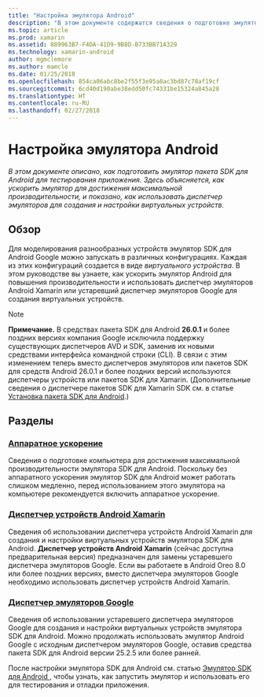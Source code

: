 ```yaml
---
title: "Настройка эмулятора Android"
description: "В этом документе содержатся сведения о подготовке эмулятора SDK для Android для тестирования приложения. Здесь объясняется, как ускорить эмулятор для достижения максимальной производительности, и демонстрируется использование диспетчера эмуляторов для создания и настройки виртуальных устройств."
ms.topic: article
ms.prod: xamarin
ms.assetid: 889963B7-F4DA-41D9-9B8D-B733BB71A329
ms.technology: xamarin-android
author: mgmclemore
ms.author: mamcle
ms.date: 01/25/2018
ms.openlocfilehash: 854ca06abc8be2f55f3e95a8ac3bd87c78af19cf
ms.sourcegitcommit: 6cd40d190abe38edd50fc74331be15324a845a28
ms.translationtype: HT
ms.contentlocale: ru-RU
ms.lasthandoff: 02/27/2018
---
```

# <a name="android-emulator-setup"></a>Настройка эмулятора Android

_В этом документе описано, как подготовить эмулятор пакета SDK для Android для тестирования приложения. Здесь объясняется, как ускорить эмулятор для достижения максимальной производительности, и показано, как использовать диспетчер эмуляторов для создания и настройки виртуальных устройств._


## <a name="overview"></a>Обзор

Для моделирования разнообразных устройств эмулятор SDK для Android Google можно запускать в различных конфигурациях. Каждая из этих конфигураций создается в виде _виртуального устройства_. В этом руководстве вы узнаете, как ускорить эмулятор Android для повышения производительности и использовать диспетчер эмуляторов Android Xamarin или устаревший диспетчер эмуляторов Google для создания виртуальных устройств.


> [!NOTE]
> **Примечание.** В средствах пакета SDK для Android **26.0.1** и более поздних версиях компания Google исключила поддержку существующих диспетчеров AVD и SDK, заменив их новыми средствами интерфейса командной строки (CLI). В связи с этим изменением теперь вместо диспетчеров эмуляторов или пакетов SDK для средств Android 26.0.1 и более поздних версий используются диспетчеры устройств или пакетов SDK для Xamarin. (Дополнительные сведения о диспетчере пакетов SDK для Xamarin SDK см. в статье [Установка пакета SDK для Android](~/android/get-started/installation/android-sdk.md).)


## <a name="sections"></a>Разделы

### <a name="hardware-accelerationandroidget-startedinstallationandroid-emulatorhardware-accelerationmd"></a>[Аппаратное ускорение](~/android/get-started/installation/android-emulator/hardware-acceleration.md)

Сведения о подготовке компьютера для достижения максимальной производительности эмулятора SDK для Android. Поскольку без аппаратного ускорения эмулятор SDK для Android может работать слишком медленно, перед использованием этого эмулятора на компьютере рекомендуется включить аппаратное ускорение.

### <a name="xamarin-android-device-managerandroidget-startedinstallationandroid-emulatorxamarin-device-managermd"></a>[Диспетчер устройств Android Xamarin](~/android/get-started/installation/android-emulator/xamarin-device-manager.md)

Сведения об использовании диспетчера устройств Android Xamarin для создания и настройки виртуальных устройств эмулятора SDK для Android. **Диспетчер устройств Android Xamarin** (сейчас доступна предварительная версия) предназначен для замены устаревшего диспетчера эмуляторов Google. Если вы работаете в Android Oreo 8.0 или более поздних версиях, вместо диспетчера эмуляторов Google необходимо использовать диспетчер устройств Android Xamarin.

### <a name="google-emulator-managerandroidget-startedinstallationandroid-emulatorgoogle-emulator-managermd"></a>[Диспетчер эмуляторов Google](~/android/get-started/installation/android-emulator/google-emulator-manager.md)

Сведения об использовании устаревшего диспетчера эмуляторов Google для создания и настройки виртуальных устройств эмулятора SDK для Android. Можно продолжать использовать эмулятор Android Google с исходным диспетчером эмуляторов Google, оставив средства пакета SDK для Android версии 25.2.5 или более ранней.

После настройки эмулятора SDK для Android см. статью [Эмулятор SDK для Android ](~/android/deploy-test/debugging/android-sdk-emulator/index.md), чтобы узнать, как запустить эмулятор и использовать его для тестирования и отладки приложения.

